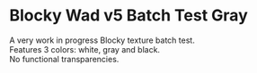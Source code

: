 # Blocky Wad v5   Batch Test Gray
A very work in progress Blocky texture batch test.  
Features 3 colors: white, gray and black.  
No functional transparencies.
